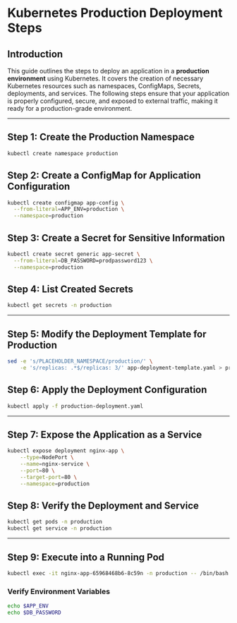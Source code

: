 # Kubernetes Production Deployment Steps

## Introduction

This guide outlines the steps to deploy an application in a **production environment** using Kubernetes. It covers the creation of necessary Kubernetes resources such as namespaces, ConfigMaps, Secrets, deployments, and services. The following steps ensure that your application is properly configured, secure, and exposed to external traffic, making it ready for a production-grade environment.

---

## Step 1: Create the Production Namespace

```bash
kubectl create namespace production
```

## Step 2: Create a ConfigMap for Application Configuration

```bash
kubectl create configmap app-config \
  --from-literal=APP_ENV=production \
  --namespace=production
```

## Step 3: Create a Secret for Sensitive Information

```bash
kubectl create secret generic app-secret \
  --from-literal=DB_PASSWORD=prodpassword123 \
  --namespace=production
```

## Step 4: List Created Secrets

```bash
kubectl get secrets -n production
```

---

## Step 5: Modify the Deployment Template for Production

```bash
sed -e 's/PLACEHOLDER_NAMESPACE/production/' \
    -e 's/replicas: .*$/replicas: 3/' app-deployment-template.yaml > production-deployment.yaml
```

## Step 6: Apply the Deployment Configuration

```bash
kubectl apply -f production-deployment.yaml
```

---

## Step 7: Expose the Application as a Service

```bash
kubectl expose deployment nginx-app \
    --type=NodePort \
    --name=nginx-service \
    --port=80 \
    --target-port=80 \
    --namespace=production
```

## Step 8: Verify the Deployment and Service

```bash
kubectl get pods -n production
kubectl get service -n production
```

---

## Step 9: Execute into a Running Pod

```bash
kubectl exec -it nginx-app-65968468b6-8c59n -n production -- /bin/bash
```

### Verify Environment Variables

```bash
echo $APP_ENV
echo $DB_PASSWORD
```

